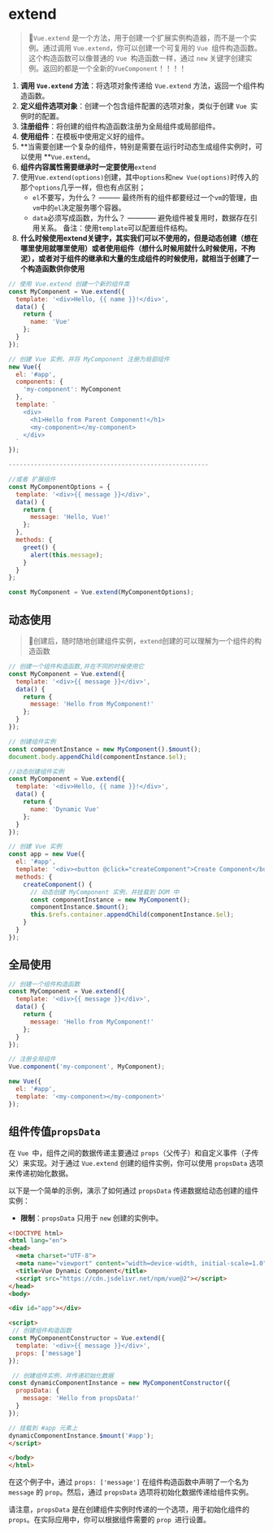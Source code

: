 # extend

<!-- ## 目录

- [extend](#extend)
  - [目录](#目录)
  - [动态使用](#动态使用)
  - [全局使用](#全局使用)
  - [组件传值`propsData` ](#组件传值propsdata-) -->

> 📌`Vue.extend` 是一个方法，用于创建一个扩展实例构造器，而不是一个实例。通过调用 `Vue.extend`，你可以创建一个可复用的 `Vue `组件构造函数。这个构造函数可以像普通的 `Vue `构造函数一样，通过 `new` 关键字创建实例。返回的都是一个全新的`VueComponent`！！！！

1. **调用 ****`Vue.extend`**** 方法**：将选项对象传递给 `Vue.extend` 方法，返回一个组件构造函数。
2. **定义组件选项对象**：创建一个包含组件配置的选项对象，类似于创建 `Vue `实例时的配置。
3. **注册组件**：将创建的组件构造函数注册为全局组件或局部组件。
4. **使用组件**：在模板中使用定义好的组件。
5. \*\*当需要创建一个复杂的组件，特别是需要在运行时动态生成组件实例时，可以使用 \*\*`Vue.extend`。
6. **组件内容属性需要继承时一定要使用**`extend`
7. 使用`Vue.extend(options)`创建，其中`options`和`new Vue(options)`时传入的那个`options`几乎一样，但也有点区别；
   - &#x20;`el`不要写，为什么？ ——— 最终所有的组件都要经过一个`vm`的管理，由`vm`中的`el`决定服务哪个容器。&#x20;
   - `data`必须写成函数，为什么？ ———— 避免组件被复用时，数据存在引用关系。 备注：使用`template`可以配置组件结构。
8. **什么时候使用extend关键字，其实我们可以不使用的，但是动态创建（想在哪里使用就哪里使用）或者使用组件（****想什么时候用就什么时候使用，不拘泥****），或者对于组件的继承和大量的生成组件的时候使用，就相当于创建了一个构造函数供你使用**

```javascript
// 使用 Vue.extend 创建一个新的组件类
const MyComponent = Vue.extend({
  template: '<div>Hello, {{ name }}!</div>',
  data() {
    return {
      name: 'Vue'
    };
  }
});

// 创建 Vue 实例，并将 MyComponent 注册为局部组件
new Vue({
  el: '#app',
  components: {
    'my-component': MyComponent
  },
  template: `
    <div>
      <h1>Hello from Parent Component!</h1>
      <my-component></my-component>
    </div>
  `
});

-------------------------------------------------------

//或者 扩展组件
const MyComponentOptions = {
  template: '<div>{{ message }}</div>',
  data() {
    return {
      message: 'Hello, Vue!'
    };
  },
  methods: {
    greet() {
      alert(this.message);
    }
  }
};

const MyComponent = Vue.extend(MyComponentOptions);

```

## 动态使用

> 📌创建后，随时随地创建组件实例，`extend`创建的可以理解为一个组件的构造函数

```javascript
// 创建一个组件构造函数,并在不同的时候使用它
const MyComponent = Vue.extend({
  template: '<div>{{ message }}</div>',
  data() {
    return {
      message: 'Hello from MyComponent!'
    };
  }
});

// 创建组件实例
const componentInstance = new MyComponent().$mount();
document.body.appendChild(componentInstance.$el);
```

```javascript
//动态创建组件实例
const MyComponent = Vue.extend({
  template: '<div>Hello, {{ name }}!</div>',
  data() {
    return {
      name: 'Dynamic Vue'
    };
  }
});

// 创建 Vue 实例
const app = new Vue({
  el: '#app',
  template: '<div><button @click="createComponent">Create Component</button><div ref="container"></div></div>',
  methods: {
    createComponent() {
      // 动态创建 MyComponent 实例，并挂载到 DOM 中
      const componentInstance = new MyComponent();
      componentInstance.$mount();
      this.$refs.container.appendChild(componentInstance.$el);
    }
  }
});
```

## 全局使用

```javascript
// 创建一个组件构造函数
const MyComponent = Vue.extend({
  template: '<div>{{ message }}</div>',
  data() {
    return {
      message: 'Hello from MyComponent!'
    };
  }
});

// 注册全局组件
Vue.component('my-component', MyComponent);

new Vue({
  el: '#app',
  template: '<my-component></my-component>'
});

```

## 组件传值`propsData`&#x20;

在 `Vue `中，组件之间的数据传递主要通过 `props`（父传子）和自定义事件（子传父）来实现。对于通过 `Vue.extend` 创建的组件实例，你可以使用 `propsData` 选项来传递初始化数据。

以下是一个简单的示例，演示了如何通过 `propsData` 传递数据给动态创建的组件实例：

- **限制**：`propsData` 只用于 `new` 创建的实例中。

```html
<!DOCTYPE html>
<html lang="en">
<head>
  <meta charset="UTF-8">
  <meta name="viewport" content="width=device-width, initial-scale=1.0">
  <title>Vue Dynamic Component</title>
  <script src="https://cdn.jsdelivr.net/npm/vue@2"></script>
</head>
<body>

<div id="app"></div>

<script>
 // 创建组件构造函数
const MyComponentConstructor = Vue.extend({
  template: '<div>{{ message }}</div>',
  props: ['message']
}); 

 // 创建组件实例，并传递初始化数据
const dynamicComponentInstance = new MyComponentConstructor({
  propsData: {
    message: 'Hello from propsData!'
  }
}); 

// 挂载到 #app 元素上
dynamicComponentInstance.$mount('#app');
</script>

</body>
</html>
```

在这个例子中，通过 `props: ['message']` 在组件构造函数中声明了一个名为 `message` 的 `prop`。然后，通过 `propsData` 选项将初始化数据传递给组件实例。

请注意，`propsData` 是在创建组件实例时传递的一个选项，用于初始化组件的 `props`。在实际应用中，你可以根据组件需要的 `prop `进行设置。
